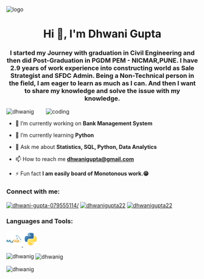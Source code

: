 ![logo]()
<h1 align="center">Hi 👋, I'm Dhwani Gupta</h1>
<h3 align="center">I started my Journey with graduation in Civil Engineering and then did Post-Graduation in PGDM PEM - NICMAR,PUNE. I have 2.9 years of work experience into constructing world as Sale Strategist and SFDC Admin. Being a Non-Technical person in the field, I am eager to learn as much as I can. And then I want to share my knowledge and solve the issue with my knowledge.</h3>

<img align="right" alt="coding" width="400" src="https://user-images.githubusercontent.com/74038190/221352975-94759904-aa4c-4032-a8ab-b546efb9c478.gif">

<p align="left"> <img src="https://komarev.com/ghpvc/?username=dhwanig&label=Profile%20views&color=0e75b6&style=flat" alt="dhwanig" /> </p>

- 🔭 I’m currently working on **Bank Management System**

- 🌱 I’m currently learning **Python**

- 💬 Ask me about **Statistics, SQL, Python, Data Analytics**

- 📫 How to reach me **dhwanigupta@gmail.com**

- ⚡ Fun fact **I am easily board of Monotonous work.😁**

<h3 align="left">Connect with me:</h3>
<p align="left">
<a href="https://linkedin.com/in/dhwani-gupta-079555114/" target="blank"><img align="center" src="https://raw.githubusercontent.com/rahuldkjain/github-profile-readme-generator/master/src/images/icons/Social/linked-in-alt.svg" alt="dhwani-gupta-079555114/" height="30" width="40" /></a>
<a href="https://kaggle.com/dhwanigupta22" target="blank"><img align="center" src="https://raw.githubusercontent.com/rahuldkjain/github-profile-readme-generator/master/src/images/icons/Social/kaggle.svg" alt="dhwanigupta22" height="30" width="40" /></a>
<a href="https://www.hackerrank.com/dhwanigupta22" target="blank"><img align="center" src="https://raw.githubusercontent.com/rahuldkjain/github-profile-readme-generator/master/src/images/icons/Social/hackerrank.svg" alt="dhwanigupta22" height="30" width="40" /></a>
</p>

<h3 align="left">Languages and Tools:</h3>
<p align="left"> <a href="https://www.mysql.com/" target="_blank" rel="noreferrer"> <img src="https://raw.githubusercontent.com/devicons/devicon/master/icons/mysql/mysql-original-wordmark.svg" alt="mysql" width="40" height="40"/> </a> <a href="https://www.python.org" target="_blank" rel="noreferrer"> <img src="https://raw.githubusercontent.com/devicons/devicon/master/icons/python/python-original.svg" alt="python" width="40" height="40"/> </a> </p>

<p><img align="left" src="https://github-readme-stats.vercel.app/api/top-langs?username=dhwanig&show_icons=true&locale=en&layout=compact" alt="dhwanig" /></p>

<p>&nbsp;<img align="center" src="https://github-readme-stats.vercel.app/api?username=dhwanig&show_icons=true&locale=en" alt="dhwanig" /></p>

<p><img align="center" src="https://github-readme-streak-stats.herokuapp.com/?user=dhwanig&" alt="dhwanig" /></p>
